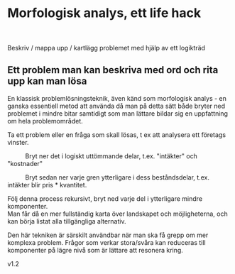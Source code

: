 # Morfologisk analys, ett life hack

<br>
<br>
Beskriv / mappa upp / kartlägg problemet med hjälp av ett logikträd

## Ett problem man kan beskriva med ord och rita upp kan man lösa

En klassisk problemlösningsteknik, även känd som morfologisk analys - en ganska essentiell metod att använda då man på detta sätt både bryter ned problemet i mindre bitar samtidigt som man lättare bildar sig en uppfattning om hela problemområdet.

Ta ett problem eller en fråga som skall lösas, t ex att analysera ett företags vinster.
<br>
<p style="text-indent: 40px">Bryt ner det i logiskt uttömmande delar, t.ex. "intäkter" och "kostnader"</p>
<p style="text-indent: 40px">Bryt sedan ner varje gren ytterligare i dess beståndsdelar, t.ex. intäkter blir pris * kvantitet.</p>


Följ denna process rekursivt, bryt ned varje del i ytterligare mindre komponenter. 
<br>
Man får då en mer fullständig karta över landskapet och möjligheterna, och kan börja listat alla tillgängliga alternativ.

Den här tekniken är särskilt användbar när man ska få grepp om mer komplexa problem.
Frågor som verkar stora/svåra kan reduceras till komponenter på lägre nivå som är lättare att resonera kring.



v1.2
